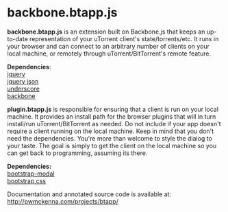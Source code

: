 # backbone.btapp.js #
__backbone.btapp.js__ is an extension built on Backbone.js that keeps an up-to-date representation of your uTorrent client's state/torrents/etc. It runs in your browser and can connect to an arbitrary number of clients on your local machine, or remotely through uTorrent/BitTorrent's remote feature.

__Dependencies__:  
[jquery](http://jquery.com/ "jquery")  
[jquery json](http://code.google.com/p/jquery-json/ "jquery json")  
[underscore](http://documentcloud.github.com/underscore/ "underscore")  
[backbone](http://documentcloud.github.com/backbone/ "backbone")  
  
  
__plugin.btapp.js__ is responsible for ensuring that a client is run on your local machine. It provides an install path for the browser plugins that will in turn install/run uTorrent/BitTorrent as needed. Do not include if your app doesn't require a client running on the local machine. Keep in mind that you don't need the dependencies. You're more than welcome to style the dialog to your taste. The goal is simply to get the client on the local machine so you can get back to programming, assuming its there.

__Dependencies:__  
[bootstrap-modal](http://twitter.github.com/bootstrap/javascript.html#modal "bootstrap modal")  
[bootstrap css](http://twitter.github.com/bootstrap/1.4.0/bootstrap.min.css "bootstrap css")  

	
Documentation and annotated source code is available at:
http://pwmckenna.com/projects/btapp/
